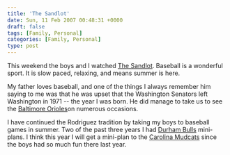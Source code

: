 ```yaml
---
title: 'The Sandlot'
date: Sun, 11 Feb 2007 00:48:31 +0000
draft: false
tags: [Family, Personal]
categories: [Family, Personal]
type: post
---
```


This weekend the boys and I watched [The Sandlot](http://www.imdb.com/title/tt0108037/). Baseball is a wonderful sport. It is slow paced, relaxing, and means summer is here.

My father loves baseball, and one of the things I always remember him saying to me was that he was upset that the Washington Senators left Washington in 1971 -- the year I was born. He did manage to take us to see the [Baltimore Orioles](http://baltimore.orioles.mlb.com/index.jsp?c_id=bal)on numerous occasions.

I have continued the Rodriguez tradition by taking my boys to baseball games in summer. Two of the past three years I had [Durham Bulls](http://www.durhambulls.com/) mini-plans. I think this year I will get a mini-plan to the [Carolina Mudcats](http://www.gomudcats.com/) since the boys had so much fun there last year.